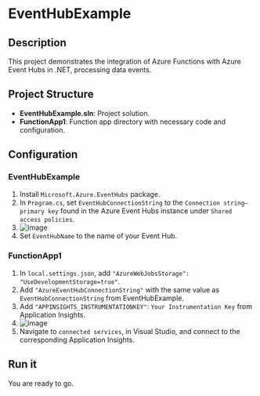 # EventHubExample

## Description
This project demonstrates the integration of Azure Functions with Azure Event Hubs in .NET, processing data events.

## Project Structure
- **EventHubExample.sln**: Project solution.
- **FunctionApp1**: Function app directory with necessary code and configuration.

## Configuration

### EventHubExample
1. Install `Microsoft.Azure.EventHubs` package.
2. In `Program.cs`, set `EventHubConnectionString` to the `Connection string–primary key` found in the Azure Event Hubs instance under `Shared access policies`.
3. ![image](https://github.com/felixjimcal/EventHubExample/assets/8387061/9bf41a67-ff88-4a63-9ed1-42870d222075)
4. Set `EventHubName` to the name of your Event Hub.

### FunctionApp1
1. In `local.settings.json`, add `"AzureWebJobsStorage": "UseDevelopmentStorage=true"`.
2. Add `"AzureEventHubConnectionString"` with the same value as `EventHubConnectionString` from EventHubExample.
3. Add `"APPINSIGHTS_INSTRUMENTATIONKEY"`: `Your Instrumentation Key` from Application Insights.
4. ![image](https://github.com/felixjimcal/EventHubExample/assets/8387061/19370aa9-2e55-4259-bcc5-2fcdf9686fb1)
5. Navigate to `connected services`, in Visual Studio, and connect to the corresponding Application Insights.

## Run it
You are ready to go.
